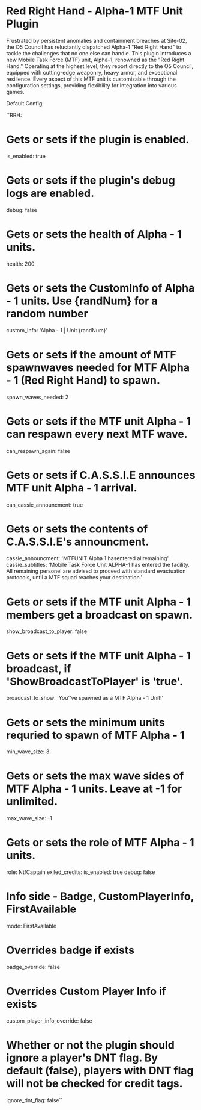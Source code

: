# Red Right Hand - Alpha-1 MTF Unit Plugin

Frustrated by persistent anomalies and containment breaches at Site-02, the O5 Council has reluctantly dispatched Alpha-1 "Red Right Hand" to tackle the challenges that no one else can handle. This plugin introduces a new Mobile Task Force (MTF) unit, Alpha-1, renowned as the "Red Right Hand." Operating at the highest level, they report directly to the O5 Council, equipped with cutting-edge weaponry, heavy armor, and exceptional resilience. Every aspect of this MTF unit is customizable through the configuration settings, providing flexibility for integration into various games.

Default Config:

``RRH:
# Gets or sets if the plugin is enabled.
  is_enabled: true
  # Gets or sets if the plugin's debug logs are enabled.
  debug: false
  # Gets or sets the health of Alpha - 1 units.
  health: 200
  # Gets or sets the CustomInfo of Alpha - 1 units. Use {randNum} for a random number
  custom_info: 'Alpha - 1 | Unit {randNum}'
  # Gets or sets if the amount of MTF spawnwaves needed for MTF Alpha - 1 (Red Right Hand) to spawn.
  spawn_waves_needed: 2
  # Gets or sets if the MTF unit Alpha - 1 can respawn every next MTF wave.
  can_respawn_again: false
  # Gets or sets if C.A.S.S.I.E announces MTF unit Alpha - 1 arrival.
  can_cassie_announcment: true
  # Gets or sets the contents of C.A.S.S.I.E's announcment.
  cassie_announcment: 'MTFUNIT Alpha 1 hasentered allremaining'
  cassie_subtitles: 'Mobile Task Force Unit ALPHA-1 has entered the facility. All remaining personel are advised to proceed with standard evactuation protocols, until a MTF squad reaches your destination.'
  # Gets or sets if the MTF unit Alpha - 1 members get a broadcast on spawn.
  show_broadcast_to_player: false
  # Gets or sets if the MTF unit Alpha - 1 broadcast, if 'ShowBroadcastToPlayer' is 'true'.
  broadcast_to_show: 'You''ve spawned as a MTF Alpha - 1 Unit!'
  # Gets or sets the minimum units requried to spawn of MTF Alpha - 1
  min_wave_size: 3
  # Gets or sets the max wave sides of MTF Alpha - 1 units. Leave at -1 for unlimited.
  max_wave_size: -1
  # Gets or sets the role of MTF Alpha - 1 units.
  role: NtfCaptain
exiled_credits:
  is_enabled: true
  debug: false
  # Info side - Badge, CustomPlayerInfo, FirstAvailable
  mode: FirstAvailable
  # Overrides badge if exists
  badge_override: false
  # Overrides Custom Player Info if exists
  custom_player_info_override: false
  # Whether or not the plugin should ignore a player's DNT flag. By default (false), players with DNT flag will not be checked for credit tags.
  ignore_dnt_flag: false``
